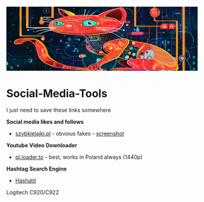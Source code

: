 ![Alt text](https://github.com/pMiszkin/AI-Tools/blob/main/ai-banner.png "AI banner")

# Social-Media-Tools
I just need to save these links somewhere 

<strong>Social media likes and follows</strong>
- [szybkielajki.pl](https://szybkielajki.pl/) - obvoius fakes - [screenshot](https://github.com/pMiszkin/Social-Media-Tools/blob/main/szybkielajki.png)

<strong>Youtube Video Downloader</strong>
- [pl.loader.to](https://pl.loader.to/) - best, works in Poland always (1440p)

<strong>Hashtag Search Engine</strong>
- [Hashatit](https://www.hashatit.com/)


Logitech C920/C922
